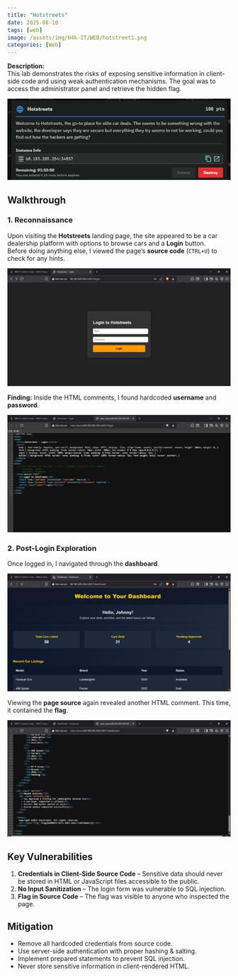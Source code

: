 ```yaml
---
title: "Hotstreets"
date: 2025-08-10
tags: [web]
image: /assets/img/H4k-IT/WEB/hotstreet1.png
categories: [Web]
---
```


**Description:**  
This lab demonstrates the risks of exposing sensitive information in client-side code and using weak authentication mechanisms. The goal was to access the administrator panel and retrieve the hidden flag.  

<img src="/assets/img/H4k-IT/WEB/hotstreet1.png" alt="One" style="max-width:100%; height:auto;">

## Walkthrough

### 1. Reconnaissance
Upon visiting the **Hotstreets** landing page, the site appeared to be a car dealership platform with options to browse cars and a **Login** button.  
Before doing anything else, I viewed the page’s **source code** (`CTRL+U`) to check for any hints.  

<img src="/assets/img/H4k-IT/WEB/hotstreet3.png" alt="Web" style="max-width:100%; height:auto;">

**Finding:** Inside the HTML comments, I found hardcoded **username** and **password**.  

<img src="/assets/img/H4k-IT/WEB/hotstreet4.png" alt="Web" style="max-width:100%; height:auto;">

### 2. Post-Login Exploration
Once logged in, I navigated through the **dashboard**.  

<img src="/assets/img/H4k-IT/WEB/hotstreet5.png" alt="Task One" style="max-width:100%; height:auto;">

Viewing the **page source** again revealed another HTML comment. This time, it contained the **flag**.  

<img src="/assets/img/H4k-IT/WEB/hotstreet6.png" alt="Task One" style="max-width:100%; height:auto;">

## Key Vulnerabilities
1. **Credentials in Client-Side Source Code** – Sensitive data should never be stored in HTML or JavaScript files accessible to the public.  
2. **No Input Sanitization** – The login form was vulnerable to SQL injection.  
3. **Flag in Source Code** – The flag was visible to anyone who inspected the page.  

## Mitigation
- Remove all hardcoded credentials from source code.  
- Use server-side authentication with proper hashing & salting.  
- Implement prepared statements to prevent SQL injection.  
- Never store sensitive information in client-rendered HTML.  
